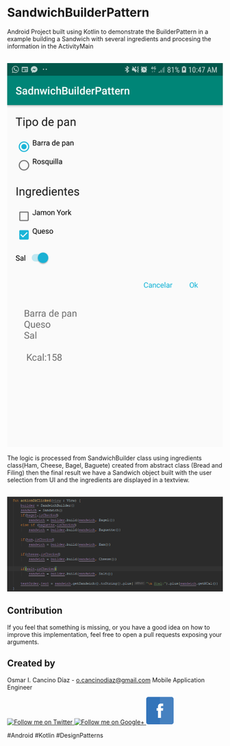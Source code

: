 # SandwichBuilderPattern
Android Project built using Kotlin to demonstrate the BuilderPattern in a example building a Sandwich with several ingredients and procesing the information in the ActivityMain

<br>
<img src="https://github.com/OsmarICancino/SandwichBuilderPattern/blob/master/device-2018-12-20-084854.png" />
<br>

The logic is processed from SandwichBuilder class using ingredients class(Ham, Cheese, Bagel, Baguete) created from abstract class (Bread and Filing) then the final result we have a Sandwich object built with the user selection from UI and the ingredients are displayed in a textview.


<br>
<img src="https://github.com/OsmarICancino/SandwichBuilderPattern/blob/master/Capture.PNG" />
<br>

Contribution
--------------------

If you feel that something is missing, or you have a good idea on how to improve this implementation, feel free to open a pull requests exposing your arguments.


Created by
--------------------

Osmar I. Cancino Díaz - <o.cancinodiaz@gmail.com>
Mobile Application Engineer

<a href="https://twitter.com/Osmar_ICancino">
  <img alt="Follow me on Twitter"
       src="https://raw.github.com/kikoso/android-stackblur/master/art/twitter.png" />
</a>
<a href="https://plus.google.com/u/0/112832662508601636179">
  <img alt="Follow me on Google+"
       src="https://raw.github.com/kikoso/android-stackblur/master/art/google-plus.png" />
</a>
<a href="https://www.facebook.com/profile.php?id=100015486459234">
  <img alt="Follow me on Facebook!!"
       src="https://github.com/OsmarICancino/AppUPImage/blob/master/app/src/main/res/drawable/fb_icon.png" />
</a>

#Android #Kotlin #DesignPatterns

